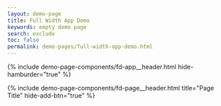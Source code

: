 ```yaml
---
layout: demo-page
title: Full Width App Demo
keywords: empty demo page
search: exclude
toc: false
permalink: demo-pages/full-width-app-demo.html
---
```


{% include demo-page-components/fd-app__header.html hide-hamburder="true" %}
<div class="fd-ui__app">
	<main class="fd-app__main">
        <article class="fd-page">{% include demo-page-components/fd-page__header.html title="Page Title" hide-add-btn="true" %}</article>
	</main>
</div>